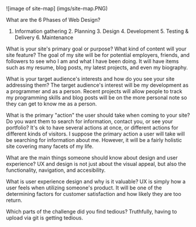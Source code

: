 ![image of site-map]
(imgs/site-map.PNG)

What are the 6 Phases of Web Design?
1. Information gathering 2. Planning 3. Design 4. Development 5. Testing & Delivery 6. Maintenance

What is your site's primary goal or purpose? What kind of content will your site feature?
The goal of my site will be for potential employers, friends, and followers to see who I am and what I have been doing. It will have items such as my resume, blog posts, my latest projects, and even my biography.

What is your target audience's interests and how do you see your site addressing them?
The target audience's interest will be my development as a programmer and as a person. Recent projects will allow people to track my programming skills and blog posts will be on the more personal note so they can get to know me as a person.

What is the primary "action" the user should take when coming to your site? Do you want them to search for information, contact you, or see your portfolio? It's ok to have several actions at once, or different actions for different kinds of visitors.
I suppose the primary action a user will take will be searching for information about me. However, it will be a fairly holistic site covering many facets of my life.

What are the main things someone should know about design and user experience?
UX and design is not just about the visual appeal, but also the functionality, navigation, and accesibility. 

What is user experience design and why is it valuable? 
UX is simply how a user feels when utilizing someone's product. It will be one of the determining factors for customer satisfaction and how likely they are too return.

Which parts of the challenge did you find tedious?
Truthfully, having to upload via git is getting tedious.
